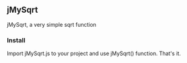 ## jMySqrt
jMySqrt, a very simple sqrt function

### Install
Import jMySqrt.js to your project and use jMySqrt() function. That's it.

